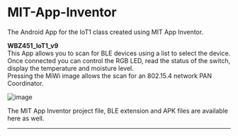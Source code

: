 # MIT-App-Inventor

The Android App for the IoT1 class created using MIT App Inventor. 

**WBZ451_IoT1_v9**  
This App allows you to scan for BLE devices using a list to select the device. <br>
Once connected you can control the RGB LED, read the status of the switch, display the temperature and moisture level.<br>
Pressing the MiWi image allows the scan for an 802.15.4 network PAN Coordinator.<br>

![image](https://github.com/user-attachments/assets/fe3843c8-3968-4526-b792-86d4425b17ab)

The MIT App Inventor project file, BLE extension and APK files are available here as well. 

***
<br>
